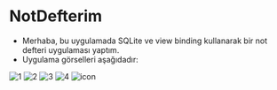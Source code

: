 # NotDefterim
- Merhaba, bu uygulamada SQLite ve view binding kullanarak bir not defteri uygulaması yaptım.
- Uygulama görselleri aşağıdadır:

![1](https://user-images.githubusercontent.com/58858983/103473285-0d6ca300-4da8-11eb-9d62-504e2f82aa79.jpeg)
![2](https://user-images.githubusercontent.com/58858983/103473286-0e053980-4da8-11eb-9a87-c82e5442b230.jpeg)
![3](https://user-images.githubusercontent.com/58858983/103473287-0e9dd000-4da8-11eb-87e6-24e2c54d3908.jpeg)
![4](https://user-images.githubusercontent.com/58858983/103473288-0e9dd000-4da8-11eb-8019-202e35dc298a.jpeg)
![icon](https://user-images.githubusercontent.com/58858983/103473289-0f366680-4da8-11eb-9be7-fa356a75b4e5.jpeg)
